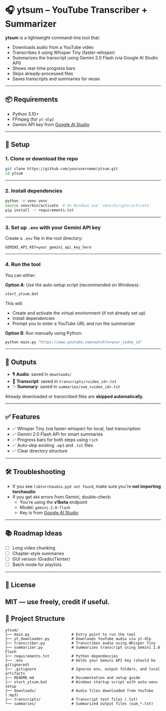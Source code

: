 # 🎧 ytsum – YouTube Transcriber + Summarizer

**ytsum** is a lightweight command-line tool that:
- Downloads audio from a YouTube video
- Transcribes it using Whisper Tiny (faster-whisper)
- Summarizes the transcript using Gemini 2.0 Flash (via Google AI Studio API)
- Shows real-time progress bars
- Skips already-processed files
- Saves transcripts and summaries for reuse

---

## 📦 Requirements

- Python 3.10+
- FFmpeg (for `yt-dlp`)
- Gemini API key from [Google AI Studio](https://aistudio.google.com/app/apikey)

---

## 🚀 Setup

### 1. Clone or download the repo

```bash
git clone https://github.com/yourusername/ytsum.git
cd ytsum
```

---

### 2. Install dependencies

```bash
python -m venv venv
source venv/bin/activate  # On Windows use `venv\Scripts\activate`
pip install -r requirements.txt
```

---

### 3. Set up `.env` with your Gemini API key

Create a `.env` file in the root directory:

```env
GEMINI_API_KEY=your_gemini_api_key_here
```

---

### 4. Run the tool

You can either:

**Option A**: Use the auto-setup script (recommended on Windows):

```cmd
start_ytsum.bat
```

This will:
- Create and activate the virtual environment (if not already set up)
- Install dependencies
- Prompt you to enter a YouTube URL and run the summarizer

**Option B**: Run manually using Python:

```bash
python main.py "https://www.youtube.com/watch?v=your_video_id"
```

---

## 📁 Outputs

- 🎙️ **Audio**: saved in `downloads/`
- 📝 **Transcript**: saved in `transcripts/<video_id>.txt`
- ✨ **Summary**: saved in `summaries/sum_<video_id>.txt`

Already downloaded or transcribed files are **skipped automatically**.

---

## ✅ Features

- ✅ Whisper Tiny (via faster-whisper) for local, fast transcription
- ✅ Gemini 2.0 Flash API for smart summaries
- ✅ Progress bars for both steps using `rich`
- ✅ Auto-skip existing `.mp3` and `.txt` files
- ✅ Clear directory structure

---

## 🛠️ Troubleshooting

- If you see `libtorchaudio.pyd not found`, make sure you're **not importing torchaudio**
- If you get `404` errors from Gemini, double-check:
  - You're using the **v1beta** endpoint
  - Model: `gemini-2.0-flash`
  - Key is from [Google AI Studio](https://aistudio.google.com/app/apikey)

---

## 📚 Roadmap Ideas

- [ ] Long video chunking
- [ ] Chapter-style summaries
- [ ] GUI version (Gradio/Tkinter)
- [ ] Batch mode for playlists

---

## 🤝 License

MIT — use freely, credit if useful.
---

## 📁 Project Structure

```
ytsum/
├── main.py                   # Entry point to run the tool
├── yt_downloader.py          # Downloads YouTube audio via yt-dlp
├── transcriber.py            # Transcribes audio using Whisper Tiny
├── summarizer.py             # Summarizes transcript using Gemini 2.0 Flash
├── requirements.txt          # Python dependencies
├── .env                      # Holds your Gemini API key (should be gitignored)
├── .gitignore                # Ignores env, output folders, and local artifacts
├── README.md                 # Documentation and setup guide
├── start_ytsum.bat           # Windows startup script with auto-venv setup
├── downloads/                # Audio files downloaded from YouTube (.mp3)
├── transcripts/              # Transcript text files (.txt)
└── summaries/                # Summarized output files (sum_*.txt)
```
